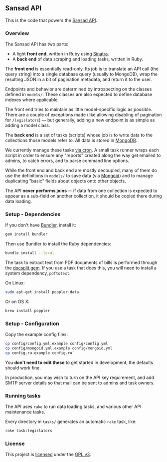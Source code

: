 ## Sansad API

This is the code that powers the [Sansad API](http://sansad.co/api).

### Overview

The Sansad API has two parts:

* A light **front end**, written in Ruby using [Sinatra](http://www.sinatrarb.com).
* A **back end** of data scraping and loading tasks, written in Ruby.

The **front end** is essentially read-only. Its job is to translate an API call (the query string) into a single database query (usually to MongoDB), wrap the resulting JSON in a bit of pagination metadata, and return it to the user.

Endpoints and behavior are determined by introspecting on the classes defined in `models/`. These classes are also expected to define database indexes where applicable.

The front end tries to maintain as little model-specific logic as possible. There are a couple of exceptions made (like allowing disabling of pagination for `/legislators`) &mdash; but generally, adding a new endpoint is as simple as adding a model class.

The **back end** is a set of tasks (scripts) whose job is to write data to the collections those models refer to. All data is stored in [MongoDB](http://www.mongodb.org/).

We currently manage these tasks [via cron](https://github.com/KumarL/sansad/blob/master/config/cron/production.crontab). A small task runner wraps each script in order to ensure any "reports" created along the way get emailed to admins, to catch errors, and to parse command line options.

While the front end and back end are mostly decoupled, many of them do use the definitions in `models/` to save data (via [Mongoid](https://github.com/mongoid/mongoid)) and to manage duplicating "basic" fields about objects onto other objects.

The API **never performs joins** -- if data from one collection is expected to appear as a sub-field on another collection, it should be copied there during data loading.

### Setup - Dependencies

If you don't have [Bundler](http://rubygems.org/gems/bundler), install it:

```bash
gem install bundler
```

Then use Bundler to install the Ruby dependencies:

```bash
bundle install --local
```

The task to extract text from PDF documents of bills is performed through the [docsplit gem](http://documentcloud.github.com/docsplit/). If you use a task that does this, you will need to install a system dependency, `pdftotext`.

On Linux:

```bash
sudo apt-get install poppler-data
```

Or on OS X:

```bash
brew install poppler
```

### Setup - Configuration

Copy the example config files:

```bash
cp config/config.yml.example config/config.yml
cp config/mongoid.yml.example config/mongoid.yml
cp config.ru.example config.ru`
```

You **don't need to edit these** to get started in development, the defaults should work fine.

In production, you may wish to turn on the API key requirement, and add SMTP server details so that mail can be sent to admins and task owners.


### Running tasks

The API uses `rake` to run data loading tasks, and various other API maintenance tasks.

Every directory in `tasks/` generates an automatic `rake` task, like:

```bash
rake task:legislators
```

### License

This project is [licensed](LICENSE) under the [GPL v3](http://www.gnu.org/licenses/gpl-3.0.txt).
